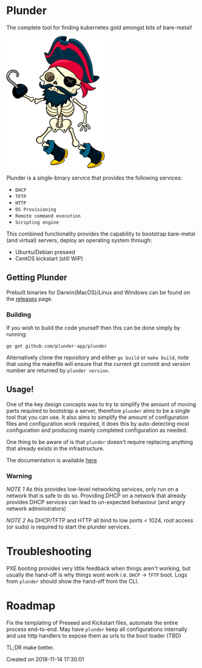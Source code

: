 
# Plunder

The complete tool for finding kubernetes gold amongst bits of bare-metal!

![Plunder Captain](./image/plunder_captain.png)

Plunder is a single-binary service that provides the following services:

- `DHCP`
- `TFTP` 
- `HTTP`
- `OS Provisioning`
- `Remote command execution`
- `Scripting engine`

This combined functionality provides the capability to bootstrap bare-metal (and virtual) servers, deploy an operating system through:

- Ubuntu/Debian preseed
- CentOS kickstart (still WIP)

## Getting Plunder

Prebuilt binaries for Darwin(MacOS)/Linux and Windows can be found on the [releases](https://github.com/plunder-app/plunder/releases) page.

### Building

If you wish to build the code yourself then this can be done simply by running:

```
go get github.com/plunder-app/plunder
```
Alternatively clone the repository and either `go build` or `make build`, note that using the makefile will ensure that the current git commit and version number are returned by `plunder version`.

## Usage!

One of the key design concepts was to try to simplify the amount of moving parts required to bootstrap a server, therefore `plunder` aims to be a single tool that you can use. It also aims to simplify the amount of configuration files and configuration work required, it does this by auto-detecting most configuration and producing mainly completed configuration as needed. 

One thing to be aware of is that `plunder` doesn't require replacing anything that already exists in the infrastructure.

The documentation is available [here](./docs/)

### Warning

*NOTE 1* As this provides low-level networking services, only run on a network that is safe to do so. Providing DHCP on a network that already provides DHCP services can lead to un-expected behaviour (and angry network administrators)

*NOTE 2* As DHCP/TFTP and HTTP all bind to low ports < 1024, root access (or sudo) is required to start the plunder services.

# Troubleshooting

PXE booting provides very little feedback when things aren't working, but usually the hand-off is why things wont work i.e. `DHCP` -> `TFTP` boot. Logs from `plunder` should show the hand-off from the CLI.

# Roadmap

Fix the templating of Preseed and Kickstart files, automate the entire process end-to-end. May have `plunder` keep all configurations internally and use http handlers to expose them as urls to the boot loader (TBD)

TL;DR make better.

Created on 2018-11-14 17:30:01
